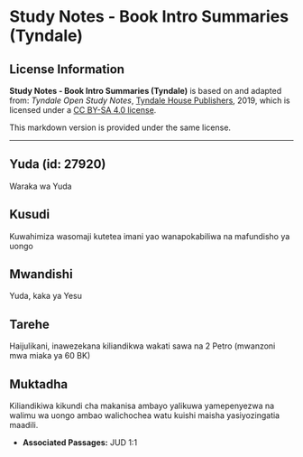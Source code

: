 # Study Notes - Book Intro Summaries (Tyndale)

## License Information

**Study Notes - Book Intro Summaries (Tyndale)** is based on and adapted from: _Tyndale Open Study Notes_, [Tyndale House Publishers](https://tyndaleopenresources.com/), 2019, which is licensed under a [CC BY-SA 4.0 license](https://creativecommons.org/licenses/by-sa/4.0/legalcode.en).

This markdown version is provided under the same license.



--------------------------------

## Yuda (id: 27920)

Waraka wa Yuda

Kusudi
------

Kuwahimiza wasomaji kutetea imani yao wanapokabiliwa na mafundisho ya uongo

Mwandishi
---------

Yuda, kaka ya Yesu

Tarehe
------

Haijulikani, inawezekana kiliandikwa wakati sawa na 2 Petro (mwanzoni mwa miaka ya 60 BK)

Muktadha
--------

Kiliandikiwa kikundi cha makanisa ambayo yalikuwa yamepenyezwa na walimu wa uongo ambao walichochea watu kuishi maisha yasiyozingatia maadili.

* **Associated Passages:** JUD 1:1

